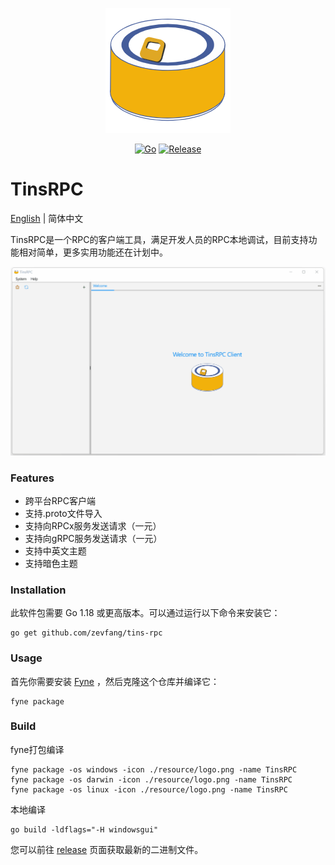 <p align="center">
  <img src="resource/logo.png" width="200" alt="TinsRPC Logo">
</p>

<div align=center>

[![Go](https://github.com/zevfang/tins-rpc/workflows/Go/badge.svg?branch=master)](https://github.com/zevfang/tins-rpc/actions)
[![Release](https://img.shields.io/github/v/release/zevfang/tins-rpc.svg?style=flat-square)](https://github.com/zevfang/tins-rpc/releases)

</div>

# TinsRPC

[English](README.md) | 简体中文

TinsRPC是一个RPC的客户端工具，满足开发人员的RPC本地调试，目前支持功能相对简单，更多实用功能还在计划中。

<p align="center">
  <img src="resource/preview.gif" style="max-width: 100%; display: inline-block;" data-target="animated-image.originalImage">
</p>

### Features

* 跨平台RPC客户端
* 支持.proto文件导入
* 支持向RPCx服务发送请求（一元）
* 支持向gRPC服务发送请求（一元）
* 支持中英文主题
* 支持暗色主题

### Installation

此软件包需要 Go 1.18 或更高版本。可以通过运行以下命令来安装它：

```
go get github.com/zevfang/tins-rpc
```


### Usage

首先你需要安装 [Fyne](https://github.com/fyne-io/fyne) ，然后克隆这个仓库并编译它：
```
fyne package
```

### Build

fyne打包编译
```
fyne package -os windows -icon ./resource/logo.png -name TinsRPC
fyne package -os darwin -icon ./resource/logo.png -name TinsRPC
fyne package -os linux -icon ./resource/logo.png -name TinsRPC
```

本地编译

```
go build -ldflags="-H windowsgui"
```

您可以前往 [release](https://github.com/zevfang/tins-rpc/releases) 页面获取最新的二进制文件。
